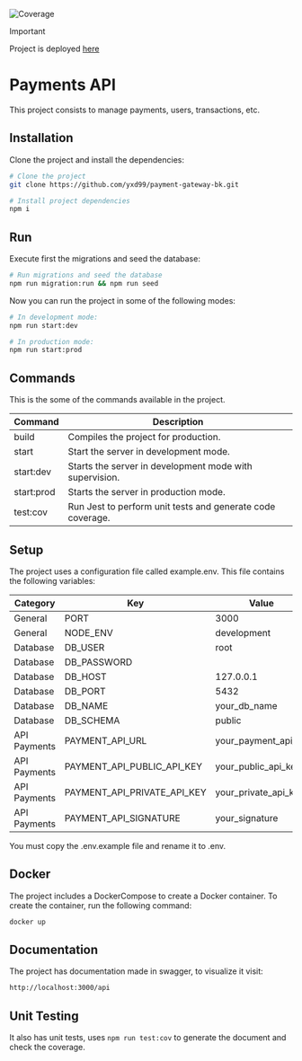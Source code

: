 ![Coverage](./coverage/coverage-badge.svg)

> [!IMPORTANT]  
> Project is deployed [here](https://payment-gateway-bk.onrender.com/api)
> 

# Payments API
This project consists to manage payments, users, transactions, etc.

## Installation
Clone the project and install the dependencies:

```bash
# Clone the project
git clone https://github.com/yxd99/payment-gateway-bk.git

# Install project dependencies
npm i
```

## Run
Execute first the migrations and seed the database:
```bash
# Run migrations and seed the database
npm run migration:run && npm run seed
```

Now you can run the project in some of the following modes:

```bash
# In development mode:
npm run start:dev

# In production mode:
npm run start:prod
```

## Commands
This is the some of the commands available in the project.

| Command   | Description |
| --------- | ----------- |
| build     | Compiles the project for production. |
| start     | Start the server in development mode. |
| start:dev | Starts the server in development mode with supervision. |
| start:prod | Starts the server in production mode. |
| test:cov  | Run Jest to perform unit tests and generate code coverage. |


## Setup
The project uses a configuration file called example.env. This file contains the following variables:

| Category | Key | Value |
| --- | --- | --- |
| General | PORT | 3000 |
| General | NODE_ENV | development |
| Database | DB_USER | root |
| Database | DB_PASSWORD |  |
| Database | DB_HOST | 127.0.0.1 |
| Database | DB_PORT | 5432 |
| Database | DB_NAME | your_db_name |
| Database | DB_SCHEMA | public |
| API Payments | PAYMENT_API_URL | your_payment_api_url |
| API Payments | PAYMENT_API_PUBLIC_API_KEY | your_public_api_key |
| API Payments | PAYMENT_API_PRIVATE_API_KEY | your_private_api_key |
| API Payments | PAYMENT_API_SIGNATURE | your_signature |


You must copy the .env.example file and rename it to .env.

## Docker
The project includes a DockerCompose to create a Docker container. To create the container, run the following command:

```bash
docker up
```

## Documentation
The project has documentation made in swagger, to visualize it visit:

```bash
http://localhost:3000/api
```

## Unit Testing
It also has unit tests, uses `npm run test:cov` to generate the document and check the coverage.